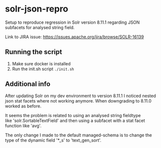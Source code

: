 # solr-json-repro

Setup to reproduce regression in Solr version 8.11.1 regarding JSON subfacets for analysed string field.

Link to JIRA issue: https://issues.apache.org/jira/browse/SOLR-16139

## Running the script
1. Make sure docker is installed
2. Run the init.sh script
`./init.sh`

## Additional info
After updating Solr on my dev environment to version 8.11.1 I noticed nested json stat facets where not working anymore. When downgrading to 8.11.0 worked as before.

It seems the problem is related to using an analysed string fieldtype like 'solr.SortableTextField' and then using a subfacet with a stat facet function like 'avg'.

The only change I made to the default managed-schema is to change the type of the dynamic field '*_s' to 'text_gen_sort'.
